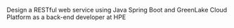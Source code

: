 Design a RESTful web service using Java Spring Boot and GreenLake Cloud Platform as a back-end developer at HPE
